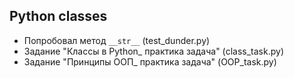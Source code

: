 ## Python classes
- Попробовал метод `__str__` (test_dunder.py)
- Задание "Классы в Python_ практика задача" (class_task.py)
- Задание "Принципы ООП_ практика задача" (OOP_task.py)
